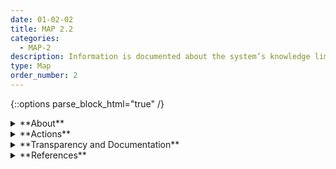 ```yaml
---
date: 01-02-02
title: MAP 2.2
categories:
  - MAP-2
description: Information is documented about the system’s knowledge limits, and how output will be utilized and overseen by humans.
type: Map
order_number: 2
---
```


{::options parse_block_html="true" /}


<details>
<summary markdown="span">**About**</summary>
<br>
Once deployed and in use, AI systems may sometimes perform poorly, manifest unanticipated negative impacts, or violate legal or ethical norms. These risks and incidents can result from a variety of factors, including developing systems in highly-controlled environments that differ considerably from the deployment context. Regular stakeholder engagement and feedback can provide enhanced contextual awareness about how an AI system may interact in its real-world setting. Example practices include broad stakeholder engagement with potentially impacted community groups, consideration of user interaction and user experience (UI/UX) factors, and regular system testing and evaluation in non-optimized conditions.
 
</details>

<details>
<summary markdown="span">**Actions**</summary>

* Extend documentation beyond system and task requirements to include possible risks due to deployment contexts and human-AI configurations. 
* Follow stakeholder feedback processes to determine whether a system achieved its documented purpose within a given use context, and whether users can correctly comprehend system outputs or results.
* Document dependencies on upstream data and other AI systems, including if the specified system is an upstream dependency for another AI system or other data.
* Document connections the AI system or data will have to external networks (including the internet), financial markets, and critical infrastructure that have potential for negative externalities. Identify and document negative impacts as part of considering the broader risk thresholds and subsequent go/no-go deployment as well as post-deployment decommissioning decisions.

</details>

<details>
<summary markdown="span">**Transparency and Documentation**</summary>
<br>
**Organizations can document the following:**
- Does the AI solution provides sufficient information to assist the personnel to make an informed decision and take actions accordingly?
- To what extent is the output of each component appropriate for the operational context?
- What type of information is accessible on the design, operations, and limitations of the AI system to external stakeholders, including end users, consumers, regulators, and individuals impacted by use of the AI system?
- Based on the assessment, did your organization implement the appropriate level of human involvement in AI-augmented decision-making? (WEF Assessment)
- How will the accountable AI actor(s) address changes in accuracy and precision due to either an adversary’s attempts to disrupt the AI system or unrelated changes in operational/business environment, which may impact the accuracy of the AI system?

**AI Transparency Resources:**
- Datasheets for Datasets
- WEF Model AI Governance Framework Assessment 2020
- Companion to the Model AI Governance Framework- 2020
- ATARC Model Transparency Assessment (WD) – 2020
- Transparency in Artificial Intelligence - S. Larsson and F. Heintz – 2020

</details>

<details>
<summary markdown="span">**References**</summary>    
<br>
**Context of use**

International Standards Organization (ISO). 2019. ISO 9241-210:2019 Ergonomics of human-system interaction — Part 210: Human-centred design for interactive systems. [URL](https://www.iso.org/standard/77520.html)

National Institute of Standards and Technology (NIST), Mary Theofanos, Yee-Yin Choong, et al. 2017. NIST Handbook 161 Usability Handbook for Public Safety Communications: Ensuring Successful Systems for First Responders. [URL](https://doi.org/10.6028/NIST.HB.161)

**Human-machine interaction**

Smith, C. J. (2019). Designing trustworthy AI: A human-machine teaming framework to guide development. arXiv preprint arXiv:1910.03515.

Warden T, Carayon P, Roth EM, et al. The National Academies Board on Human System Integration (BOHSI) Panel: Explainable AI, System Transparency, and Human Machine Teaming. Proceedings of the Human Factors and Ergonomics Society Annual Meeting. 2019;63(1):631-635. doi:10.1177/1071181319631100

Committee on Human-System Integration Research Topics for the 711th Human Performance Wing of the Air Force Research Laboratory and the National Academies of Sciences, Engineering, and Medicine. 2022. Human-AI Teaming: State-of-the-Art and Research Needs. Washington, D.C. National Academies Press. [URL](https://nap.nationalacademies.org/catalog/26355/human-ai-teaming-state-of-the-art-and-research-needs)

Ben Green. 2021. The Flaws of Policies Requiring Human Oversight of Government Algorithms. Computer Law & Security Review 45 (26 Apr. 2021). [URL](https://dx.doi.org/10.2139/ssrn.3921216)

Ben Green and Amba Kak. 2021. The False Comfort of Human Oversight as an Antidote to A.I. Harm. (June 15, 2021). [URL](https://slate.com/technology/2021/06/human-oversight-artificial-intelligence-laws.html)

Forough Poursabzi-Sangdeh, Daniel G Goldstein, Jake M Hofman, et al. 2021. Manipulating and Measuring Model Interpretability. In Proceedings of the 2021 CHI Conference on Human Factors in Computing Systems (CHI '21). Association for Computing Machinery, New York, NY, USA, Article 237, 1–52. [URL](https://doi.org/10.1145/3411764.3445315)

Susanne Gaube, Harini Suresh, Martina Raue, et al. 2021. Do as AI say: susceptibility in deployment of clinical decision-aids. npj Digital Medicine 4, Article 31 (2021). [URL](https://doi.org/10.1038/s41746-021-00385-9)

Zana Buçinca, Maja Barbara Malaya, and Krzysztof Z. Gajos. 2021. To Trust or to Think: Cognitive Forcing Functions Can Reduce Overreliance on AI in AI-assisted Decision-making. Proc. ACM Hum.-Comput. Interact. 5, CSCW1, Article 188 (April 2021), 21 pages. [URL](https://doi.org/10.1145/3449287)

</details>
  
